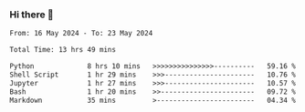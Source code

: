 ### Hi there 👋

<!--
**ututono/ututono** is a ✨ _special_ ✨ repository because its `README.md` (this file) appears on your GitHub profile.

Here are some ideas to get you started:

- 🔭 I’m currently working on ...
- 🌱 I’m currently learning ...
- 👯 I’m looking to collaborate on ...
- 🤔 I’m looking for help with ...
- 💬 Ask me about ...
- 📫 How to reach me: ...
- 😄 Pronouns: ...
- ⚡ Fun fact: ...
-->



<!--START_SECTION:waka-->

```txt
From: 16 May 2024 - To: 23 May 2024

Total Time: 13 hrs 49 mins

Python             8 hrs 10 mins   >>>>>>>>>>>>>>>----------   59.16 %
Shell Script       1 hr 29 mins    >>>----------------------   10.76 %
Jupyter            1 hr 27 mins    >>>----------------------   10.57 %
Bash               1 hr 20 mins    >>-----------------------   09.72 %
Markdown           35 mins         >------------------------   04.34 %
```

<!--END_SECTION:waka-->
